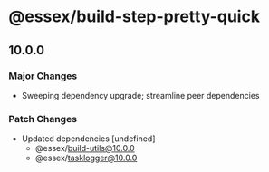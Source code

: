 # @essex/build-step-pretty-quick

## 10.0.0

### Major Changes

- Sweeping dependency upgrade; streamline peer dependencies

### Patch Changes

- Updated dependencies [undefined]
  - @essex/build-utils@10.0.0
  - @essex/tasklogger@10.0.0
